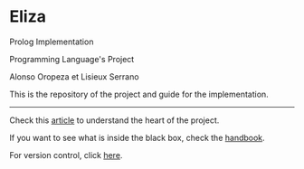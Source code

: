 # Eliza
Prolog Implementation


Programming Language's Project


Alonso Oropeza et Lisieux Serrano


This is the repository of the project and guide for the implementation.

---

Check this [article](https://a01207648.medium.com/elizas-emotional-support-in-times-of-covid-prolog-implementation-20a06601c6d8) to understand the heart of the project. 


If you want to see what is inside the black box, check the [handbook](https://docs.google.com/document/d/1WVpbfVb5ezepsdpwlL0w93YCk4Lmy-G8l5KOliERiO8/edit?usp=sharing).


For version control, click [here](https://github.com/AlonsoOropeza/Eliza/releases).
